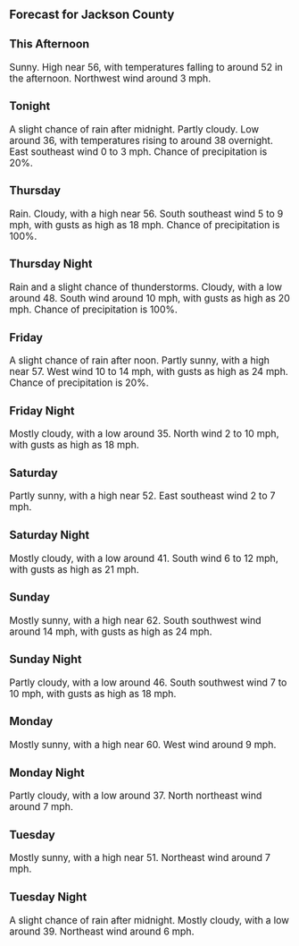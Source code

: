 <div>
   <h2>Forecast for Jackson County</h2>
   <p>
      <div style="font-size:120%">
         <h3>This Afternoon</h3>Sunny. High near 56, with temperatures falling to around 52 in the afternoon. Northwest wind around 3 mph.<br></div>
   </p>
   <p>
      <div style="font-size:120%">
         <h3>Tonight</h3>A slight chance of rain after midnight. Partly cloudy. Low around 36, with temperatures rising to around 38 overnight. East
         southeast wind 0 to 3 mph. Chance of precipitation is 20%.<br></div>
   </p>
   <p>
      <div style="font-size:120%">
         <h3>Thursday</h3>Rain. Cloudy, with a high near 56. South southeast wind 5 to 9 mph, with gusts as high as 18 mph. Chance of precipitation
         is 100%.<br></div>
   </p>
   <p>
      <div style="font-size:120%">
         <h3>Thursday Night</h3>Rain and a slight chance of thunderstorms. Cloudy, with a low around 48. South wind around 10 mph, with gusts as high as 20
         mph. Chance of precipitation is 100%.<br></div>
   </p>
   <p>
      <div style="font-size:120%">
         <h3>Friday</h3>A slight chance of rain after noon. Partly sunny, with a high near 57. West wind 10 to 14 mph, with gusts as high as 24 mph.
         Chance of precipitation is 20%.<br></div>
   </p>
   <p>
      <div style="font-size:120%">
         <h3>Friday Night</h3>Mostly cloudy, with a low around 35. North wind 2 to 10 mph, with gusts as high as 18 mph.<br></div>
   </p>
   <p>
      <div style="font-size:120%">
         <h3>Saturday</h3>Partly sunny, with a high near 52. East southeast wind 2 to 7 mph.<br></div>
   </p>
   <p>
      <div style="font-size:120%">
         <h3>Saturday Night</h3>Mostly cloudy, with a low around 41. South wind 6 to 12 mph, with gusts as high as 21 mph.<br></div>
   </p>
   <p>
      <div style="font-size:120%">
         <h3>Sunday</h3>Mostly sunny, with a high near 62. South southwest wind around 14 mph, with gusts as high as 24 mph.<br></div>
   </p>
   <p>
      <div style="font-size:120%">
         <h3>Sunday Night</h3>Partly cloudy, with a low around 46. South southwest wind 7 to 10 mph, with gusts as high as 18 mph.<br></div>
   </p>
   <p>
      <div style="font-size:120%">
         <h3>Monday</h3>Mostly sunny, with a high near 60. West wind around 9 mph.<br></div>
   </p>
   <p>
      <div style="font-size:120%">
         <h3>Monday Night</h3>Partly cloudy, with a low around 37. North northeast wind around 7 mph.<br></div>
   </p>
   <p>
      <div style="font-size:120%">
         <h3>Tuesday</h3>Mostly sunny, with a high near 51. Northeast wind around 7 mph.<br></div>
   </p>
   <p>
      <div style="font-size:120%">
         <h3>Tuesday Night</h3>A slight chance of rain after midnight. Mostly cloudy, with a low around 39. Northeast wind around 6 mph.<br></div>
   </p>
</div>